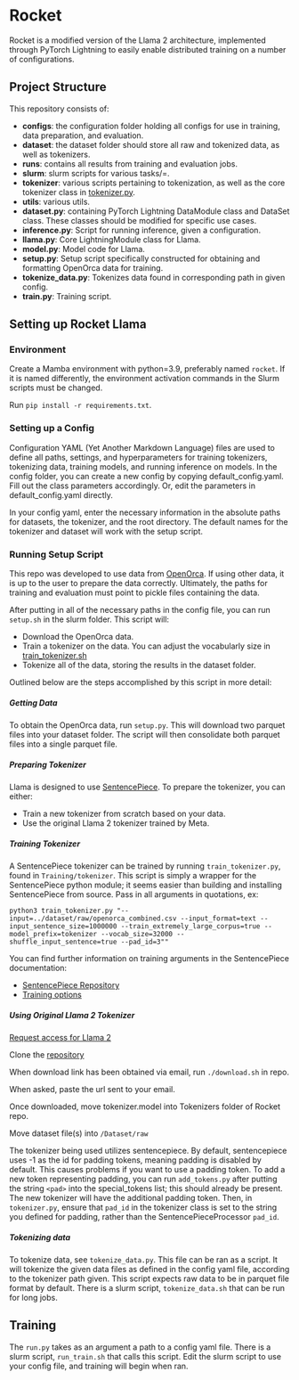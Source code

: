# Rocket

Rocket is a modified version of the Llama 2 architecture, implemented through PyTorch Lightning to easily enable distributed training on a number of configurations.

## Project Structure

This repository consists of:

- **configs**: the configuration folder holding all configs for use in training, data preparation, and evaluation.
- **dataset**: the dataset folder should store all raw and tokenized data, as well as tokenizers.
- **runs**: contains all results from training and evaluation jobs.
- **slurm**: slurm scripts for various tasks/=.
- **tokenizer**: various scripts pertaining to tokenization, as well as the core tokenizer class in [tokenizer.py](./tokenizer/tokenizer.py).
- **utils**: various utils.
- **dataset.py**: containing PyTorch Lightning DataModule class and DataSet class. These classes should be modified for specific use cases.
- **inference.py**: Script for running inference, given a configuration.
- **llama.py**: Core LightningModule class for Llama.
- **model.py**: Model code for Llama.
- **setup.py**: Setup script specifically constructed for obtaining and formatting OpenOrca data for training.
- **tokenize_data.py**: Tokenizes data found in corresponding path in given config.
- **train.py**: Training script.

## Setting up Rocket Llama

### Environment

Create a Mamba environment with python=3.9, preferably named ```rocket```. If it is named differently, the environment activation commands in the Slurm scripts must be changed.

Run ```pip install -r requirements.txt```.

### Setting up a Config

Configuration YAML (Yet Another Markdown Language) files are used to define all paths, settings, and hyperparameters for training tokenizers, tokenizing data, training models, and running inference on models. In the config folder, you can create a new config by copying default_config.yaml. Fill out the class parameters accordingly. Or, edit the parameters in default_config.yaml directly.

In your config yaml, enter the necessary information in the absolute paths for datasets, the tokenizer, and the root directory. The default names for the tokenizer and dataset will work with the setup script.

### Running Setup Script

This repo was developed to use data from [OpenOrca](https://huggingface.co/datasets/Open-Orca/OpenOrca). If using other data, it is up to the user to prepare the data correctly. Ultimately, the paths for training and evaluation must point to pickle files containing the data.

After putting in all of the necessary paths in the config file, you can run ```setup.sh``` in the slurm folder. This script will:

- Download the OpenOrca data.
- Train a tokenizer on the data. You can adjust the vocabularly size in [train_tokenizer.sh](./slurm/train_tokenizer.sh)
- Tokenize all of the data, storing the results in the dataset folder.

Outlined below are the steps accomplished by this script in more detail:

##### Getting Data

To obtain the OpenOrca data, run ```setup.py```. This will download two parquet files into your dataset folder. The script will then consolidate both parquet files into a single parquet file.

##### Preparing Tokenizer

Llama is designed to use [SentencePiece](https://github.com/google/sentencepiece). To prepare the tokenizer, you can either:

- Train a new tokenizer from scratch based on your data.
- Use the original Llama 2 tokenizer trained by Meta.

##### Training Tokenizer

A SentencePiece tokenizer can be trained by running `train_tokenizer.py`, found in `Training/tokenizer`. This script is simply a wrapper for the SentencePiece python module; it seems easier than building and installing SentencePiece from source. Pass in all arguments in quotations, ex:

```python3 train_tokenizer.py "--input=../dataset/raw/openorca_combined.csv --input_format=text --input_sentence_size=1000000 --train_extremely_large_corpus=true --model_prefix=tokenizer --vocab_size=32000 --shuffle_input_sentence=true --pad_id=3""```

You can find further information on training arguments in the SentencePiece documentation: 
- [SentencePiece Repository](https://github.com/google/sentencepiece)
- [Training options](https://github.com/google/sentencepiece/blob/master/doc/options.md)

##### Using Original Llama 2 Tokenizer

[Request access for Llama 2](https://ai.meta.com/resources/models-and-libraries/llama-downloads/)

Clone the [repository](https://github.com/facebookresearch/llama)

When download link has been obtained via email, run `./download.sh` in repo.

When asked, paste the url sent to your email.

Once downloaded, move tokenizer.model into Tokenizers folder of Rocket repo.

Move dataset file(s) into `/Dataset/raw`

The tokenizer being used utilizes sentencepiece. By default, sentencepiece uses -1 as the id for padding tokens, meaning padding is disabled by default. This causes problems if you want to use a padding token. To add a new token representing padding, you can run `add_tokens.py` after putting the string `<pad>` into the special_tokens list; this should already be present. The new tokenizer will have the additional padding token. Then, in `tokenizer.py`, ensure that `pad_id` in the tokenizer class is set to the string you defined for padding, rather than the SentencePieceProcessor `pad_id`.

##### Tokenizing data
To tokenize data, see `tokenize_data.py`. This file can be ran as a script. It will tokenize the given data files as defined in the config yaml file, according to the tokenizer path given. This script expects raw data to be in parquet file format by default. There is a slurm script, ```tokenize_data.sh``` that can be run for long jobs.

## Training

The `run.py` takes as an argument a path to a config yaml file. There is a slurm script, ```run_train.sh``` that calls this script. Edit the slurm script to use your config file, and training will begin when ran.
